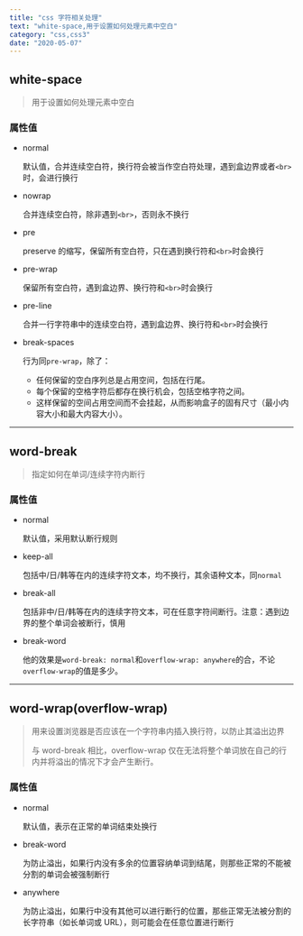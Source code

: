 ```yaml
---
title: "css 字符相关处理"
text: "white-space,用于设置如何处理元素中空白"
category: "css,css3"
date: "2020-05-07"
---
```


## white-space

> 用于设置如何处理元素中空白

### 属性值

- normal

  默认值，合并连续空白符，换行符会被当作空白符处理，遇到盒边界或者`<br>`时，会进行换行

- nowrap

  合并连续空白符，除非遇到`<br>`，否则永不换行

- pre

  preserve 的缩写，保留所有空白符，只在遇到换行符和`<br>`时会换行

- pre-wrap

  保留所有空白符，遇到盒边界、换行符和`<br>`时会换行

- pre-line

  合并一行字符串中的连续空白符，遇到盒边界、换行符和`<br>`时会换行

- break-spaces

  行为同`pre-wrap`，除了：

  - 任何保留的空白序列总是占用空间，包括在行尾。
  - 每个保留的空格字符后都存在换行机会，包括空格字符之间。
  - 这样保留的空间占用空间而不会挂起，从而影响盒子的固有尺寸（最小内容大小和最大内容大小）。

---

## word-break

> 指定如何在单词/连续字符内断行

### 属性值

- normal

  默认值，采用默认断行规则

- keep-all

  包括中/日/韩等在内的连续字符文本，均不换行，其余语种文本，同`normal`

- break-all

  包括非中/日/韩等在内的连续字符文本，可在任意字符间断行。注意：遇到边界的整个单词会被断行，慎用

- break-word

  他的效果是`word-break: normal`和`overflow-wrap: anywhere`的合，不论`overflow-wrap`的值是多少。

---

## word-wrap(overflow-wrap)

> 用来设置浏览器是否应该在一个字符串内插入换行符，以防止其溢出边界
>
> 与 word-break 相比，overflow-wrap 仅在无法将整个单词放在自己的行内并将溢出的情况下才会产生断行。

### 属性值

- normal

  默认值，表示在正常的单词结束处换行

- break-word

  为防止溢出，如果行内没有多余的位置容纳单词到结尾，则那些正常的不能被分割的单词会被强制断行

- anywhere

  为防止溢出，如果行中没有其他可以进行断行的位置，那些正常无法被分割的长字符串（如长单词或 URL），则可能会在任意位置进行断行
